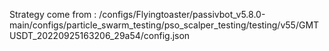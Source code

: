 Strategy come from : /configs/Flyingtoaster/passivbot_v5.8.0-main/configs/particle_swarm_testing/pso_scalper_testing/testing/v55/GMTUSDT_20220925163206_29a54/config.json